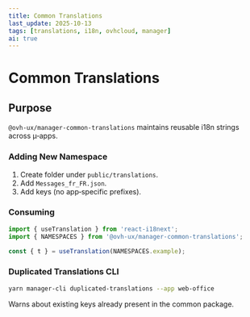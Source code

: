 ```yaml
---
title: Common Translations
last_update: 2025-10-13
tags: [translations, i18n, ovhcloud, manager]
ai: true
---
```


# Common Translations

## Purpose
`@ovh-ux/manager-common-translations` maintains reusable i18n strings across µ‑apps.

### Adding New Namespace
1. Create folder under `public/translations`.
2. Add `Messages_fr_FR.json`.
3. Add keys (no app‑specific prefixes).

### Consuming
```ts
import { useTranslation } from 'react-i18next';
import { NAMESPACES } from '@ovh-ux/manager-common-translations';

const { t } = useTranslation(NAMESPACES.example);
```

### Duplicated Translations CLI
```bash
yarn manager-cli duplicated-translations --app web-office
```
Warns about existing keys already present in the common package.
